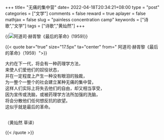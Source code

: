 +++
title= "无痛的集中营"
date= 2022-04-18T20:34:21+08:00
type = "post"
categories = ["文学"]
comments = false
reward = true
aplayer = false
mathjax = false
slug = "painless concentration camp"
keywords = ["诗歌","文学"]
tags = ["诗歌","黄灿然"]
+++

{{<img src="https://ian2.oss-cn-hangzhou.aliyuncs.com/Huxley.jpeg" alt="阿道司·赫胥黎《最后的革命》(1959)">}}

<!--more-->

{{< quote bar="true" size="17.5px"  ta="center" from=" 阿道司·赫胥黎《最后的革命》（1959）">}}

大约在下一代，将会有一种药理学方法，<br>
来使人们爱他们的奴役状态，<br>
并在一定程度上产生一种没有眼泪的独裁，<br>
为一整个一整个的社会建立某种无痛的集中营，<br>
这样人们实际上将失去他们的自由，却又相当享受，<br>
因为宣传或洗脑，或被药理学方法所加强的洗脑，<br>
将会分散他们任何想反抗的欲望。<br>
这似乎就是最后的革命。<br><br>
 
（黄灿然 草译）

{{< /quote >}}
